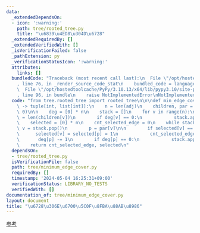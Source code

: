 ```yaml
---
data:
  _extendedDependsOn:
  - icon: ':warning:'
    path: tree/rooted_tree.py
    title: "\u6839\u4ED8\u304D\u6728"
  _extendedRequiredBy: []
  _extendedVerifiedWith: []
  _isVerificationFailed: false
  _pathExtension: py
  _verificationStatusIcon: ':warning:'
  attributes:
    links: []
  bundledCode: "Traceback (most recent call last):\n  File \"/opt/hostedtoolcache/PyPy/3.10.13/x64/lib/pypy3.10/site-packages/onlinejudge_verify/documentation/build.py\"\
    , line 76, in _render_source_code_stat\n    bundled_code = language.bundle(\n\
    \  File \"/opt/hostedtoolcache/PyPy/3.10.13/x64/lib/pypy3.10/site-packages/onlinejudge_verify/languages/python.py\"\
    , line 96, in bundle\n    raise NotImplementedError\nNotImplementedError\n"
  code: "from tree.rooted_tree import rooted_tree\n\n\ndef min_edge_cover(adj: list[list[int]])\
    \ -> tuple[int, list[int]]:\n    n = len(adj)\n    children, par = rooted_tree(adj,\
    \ 0)\n\n    deg = [0] * n\n    stack = []\n    for v in range(n):\n        deg[v]\
    \ = len(children[v])\n        if deg[v] == 0:\n            stack.append(v)\n\n\
    \    selected = [0] * n\n    cnt_selected_edge = 0\n    while stack:\n       \
    \ v = stack.pop()\n        p = par[v]\n\n        if selected[v] == 0:\n      \
    \      selected[v] = selected[p] = 1\n            cnt_selected_edge += 1\n\n \
    \       deg[p] -= 1\n        if deg[p] == 0:\n            stack.append(p)\n\n\
    \    return cnt_selected_edge, selected\n"
  dependsOn:
  - tree/rooted_tree.py
  isVerificationFile: false
  path: tree/minimum_edge_cover.py
  requiredBy: []
  timestamp: '2024-05-04 16:25:31+09:00'
  verificationStatus: LIBRARY_NO_TESTS
  verifiedWith: []
documentation_of: tree/minimum_edge_cover.py
layout: document
title: "\u6728\u306E\u6700\u5C0F\u8FBA\u88AB\u8986"
---
```


[参考](https://algo-method.com/tasks/981)